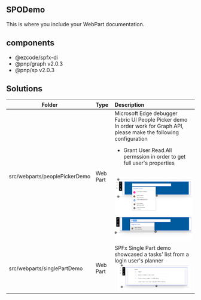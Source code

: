 ## SPODemo

This is where you include your WebPart documentation.

## components
* @ezcode/spfx-di
* @pnp/graph v2.0.3
* @pnp/sp v2.0.3

## Solutions
| Folder                        | Type     | Description                                                                                                                                                                                                                                                                                                                                                      |
| ----------------------------- | :------- | :--------------------------------------------------------------------------------------------------------------------------------------------------------------------------------------------------------------------------------------------------------------------------------------------------------------------------------------------------------------- |
| src/webparts/peoplePickerDemo | Web Part | Microsoft Edge debugger <br />Fabric UI People Picker demo <br />In order work for Graph API, please make the following configuration <ul><li>Grant User.Read.All permssion in order to get full user's properties</li></ul><br />![preselected users](./screenshots/FabricUI-PeoplePicker01.png)<br />![typed users](./screenshots/FabricUI-PeoplePicker02.png) |
| src/webparts/singlePartDemo   | Web Part | SPFx Single Part demo showcased a tasks' list from a login user's planner <br />![showcase planner's task](./screenshots/SinglePart_01.png)                                                                                                                                                                                                                      |

